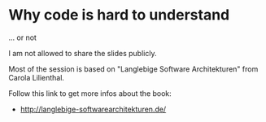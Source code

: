 #  Why code is hard to understand

... or not 

I am not allowed to share the slides publicly.

Most of the session is based on "Langlebige Software Architekturen" from Carola Lilienthal.

Follow this link to get more infos about the book: 
- http://langlebige-softwarearchitekturen.de/
